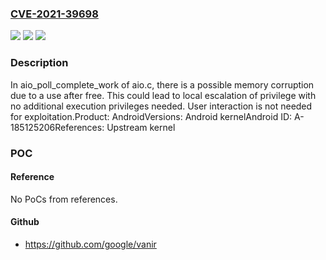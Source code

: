 ### [CVE-2021-39698](https://cve.mitre.org/cgi-bin/cvename.cgi?name=CVE-2021-39698)
![](https://img.shields.io/static/v1?label=Product&message=Android&color=blue)
![](https://img.shields.io/static/v1?label=Version&message=n%2Fa&color=blue)
![](https://img.shields.io/static/v1?label=Vulnerability&message=Elevation%20of%20privilege&color=brighgreen)

### Description

In aio_poll_complete_work of aio.c, there is a possible memory corruption due to a use after free. This could lead to local escalation of privilege with no additional execution privileges needed. User interaction is not needed for exploitation.Product: AndroidVersions: Android kernelAndroid ID: A-185125206References: Upstream kernel

### POC

#### Reference
No PoCs from references.

#### Github
- https://github.com/google/vanir

